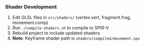 ### Shader Development
1. Edit GLSL files in `src/shaders/` (vertex.vert, fragment.frag, movement.comp)
2. Run `./compile-shaders.sh` to compile to SPIR-V
3. Rebuild project to include updated shaders
4. **Note**: Keyframe shader path is `shaders/compiled/movement.spv`